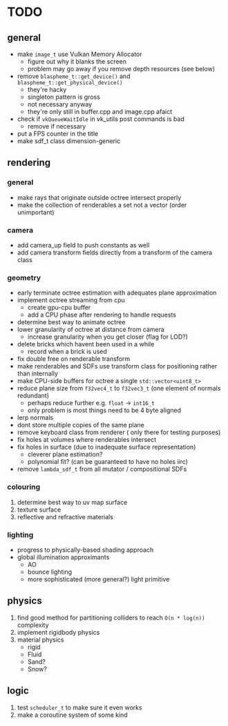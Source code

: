 # TODO

## general

* make `image_t` use Vulkan Memory Allocator 
    * figure out why it blanks the screen
    * problem may go away if you remove depth resources (see below)
* remove `blaspheme_t::get_device()` and `blaspheme_t::get_physical_device()`
    * they're hacky
    * singleton pattern is gross
    * not necessary anyway
    * they're only still in buffer.cpp and image.cpp afaict
* check if `vkQueueWaitIdle` in vk_utils post commands is bad
    * remove if necessary
* put a FPS counter in the title
* make sdf_t class dimension-generic

## rendering

### general
* make rays that originate outside octree intersect properly
* make the collection of renderables a set not a vector (order unimportant)

### camera
* add camera_up field to push constants as well
* add camera transform fields directly from a transform of the camera class

### geometry
* early terminate octree estimation with adequates plane approximation
* implement octree streaming from cpu
    * create gpu-cpu buffer
    * add a CPU phase after rendering to handle requests
* determine best way to animate octree
* lower granularity of octree at distance from camera
    * increase granularity when you get closer (flag for LOD?)
* delete bricks which havent been used in a while
    * record when a brick is used
* fix double free on renderable transform
* make renderables and SDFs use transform class for positioning rather than internally
* make CPU-side buffers for octree a single `std::vector<uint8_t>`
* reduce plane size from `f32vec4_t` to `f32vec3_t` (one element of normals redundant)
    * perhaps reduce further e.g. `float` -> `int16_t`
    * only problem is most things need to be 4 byte aligned 
* lerp normals
* dont store multiple copies of the same plane
* remove keyboard class from renderer ( only there for testing purposes)
* fix holes at volumes where renderables intersect
* fix holes in surface (due to inadequate surface representation)
    * cleverer plane estimation?
    * polynomial fit? (can be guaranteed to have no holes iirc)
* remove `lambda_sdf_t` from all mutator / compositional SDFs

### colouring
1. determine best way to uv map surface
2. texture surface
3. reflective and refractive materials

### lighting
* progress to physically-based shading approach
* global illumination approximants
    * AO
    * bounce lighting
    * more sophisticated (more general?) light primitive

## physics
1. find good method for partitioning colliders to reach `O(n * log(n))` complexity
2. implement rigidbody physics
3. material physics
    * rigid
    * Fluid
    * Sand?
    * Snow?

## logic
1. test `scheduler_t` to make sure it even works
2. make a coroutine system of some kind
